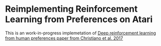# Reimplementing Reinforcement Learning from Preferences on Atari

This is an work-in-progress implemetation of [Deep reinforcement learning from human preferences paper from Christiano et al. 2017](https://arxiv.org/abs/1706.03741)








